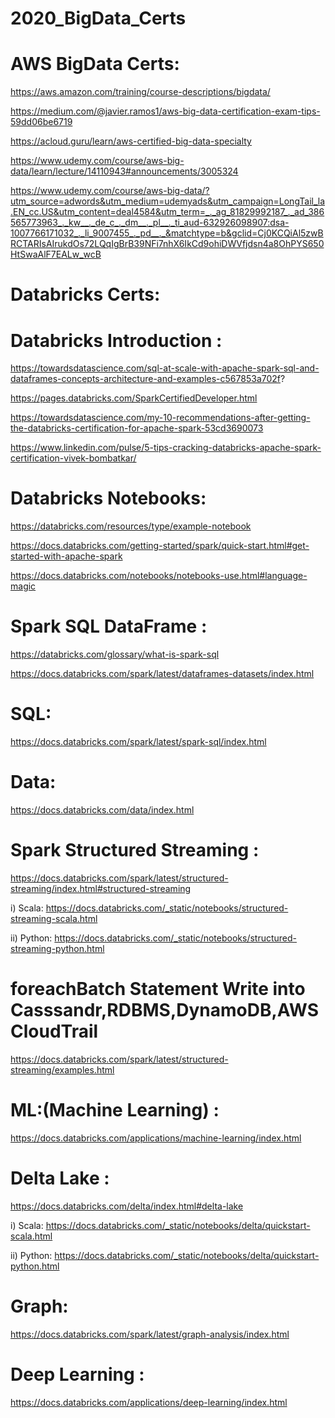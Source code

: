# 2020_BigData_Certs


# AWS  BigData Certs: 

https://aws.amazon.com/training/course-descriptions/bigdata/

https://medium.com/@javier.ramos1/aws-big-data-certification-exam-tips-59dd06be6719

https://acloud.guru/learn/aws-certified-big-data-specialty

https://www.udemy.com/course/aws-big-data/learn/lecture/14110943#announcements/3005324

https://www.udemy.com/course/aws-big-data/?utm_source=adwords&utm_medium=udemyads&utm_campaign=LongTail_la.EN_cc.US&utm_content=deal4584&utm_term=_._ag_81829992187_._ad_386565773963_._kw__._de_c_._dm__._pl__._ti_aud-632926098907:dsa-1007766171032_._li_9007455_._pd__._&matchtype=b&gclid=Cj0KCQiAl5zwBRCTARIsAIrukdOs72LQqIgBrB39NFi7nhX6IkCd9ohiDWVfjdsn4a8OhPYS650HtSwaAlF7EALw_wcB



# Databricks Certs: 


# Databricks Introduction :
https://towardsdatascience.com/sql-at-scale-with-apache-spark-sql-and-dataframes-concepts-architecture-and-examples-c567853a702f?


https://pages.databricks.com/SparkCertifiedDeveloper.html
   
https://towardsdatascience.com/my-10-recommendations-after-getting-the-databricks-certification-for-apache-spark-53cd3690073
   
https://www.linkedin.com/pulse/5-tips-cracking-databricks-apache-spark-certification-vivek-bombatkar/



# Databricks Notebooks:

https://databricks.com/resources/type/example-notebook

https://docs.databricks.com/getting-started/spark/quick-start.html#get-started-with-apache-spark

https://docs.databricks.com/notebooks/notebooks-use.html#language-magic


# Spark SQL DataFrame  :
https://databricks.com/glossary/what-is-spark-sql

https://docs.databricks.com/spark/latest/dataframes-datasets/index.html


# SQL: 
https://docs.databricks.com/spark/latest/spark-sql/index.html

# Data: 
https://docs.databricks.com/data/index.html

# Spark Structured Streaming : 
https://docs.databricks.com/spark/latest/structured-streaming/index.html#structured-streaming
  
i) Scala:  https://docs.databricks.com/_static/notebooks/structured-streaming-scala.html

ii) Python:  https://docs.databricks.com/_static/notebooks/structured-streaming-python.html


# foreachBatch Statement Write into Casssandr,RDBMS,DynamoDB,AWS CloudTrail
https://docs.databricks.com/spark/latest/structured-streaming/examples.html

# ML:(Machine Learning) : 
https://docs.databricks.com/applications/machine-learning/index.html

# Delta Lake :

https://docs.databricks.com/delta/index.html#delta-lake

i) Scala: https://docs.databricks.com/_static/notebooks/delta/quickstart-scala.html

ii) Python: https://docs.databricks.com/_static/notebooks/delta/quickstart-python.html

# Graph:
https://docs.databricks.com/spark/latest/graph-analysis/index.html


# Deep Learning :
https://docs.databricks.com/applications/deep-learning/index.html
